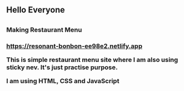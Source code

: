 <h2>Hello Everyone<h2/>
<h3>Making Restaurant Menu<h3>

<a href="https://resonant-bonbon-ee98e2.netlify.app">https://resonant-bonbon-ee98e2.netlify.app<a/>

<p>This is simple restaurant menu site where I am also using sticky nev. It's just practise purpose.</p>

<p>I am using HTML, CSS and JavaScript</p>

